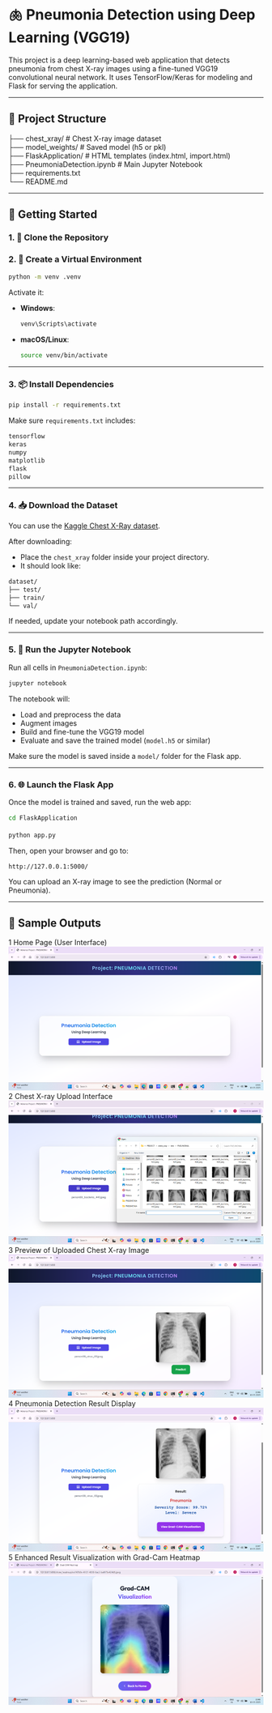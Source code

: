 
# 🫁 Pneumonia Detection using Deep Learning (VGG19)

This project is a deep learning-based web application that detects pneumonia from chest X-ray images using a fine-tuned VGG19 convolutional neural network. It uses TensorFlow/Keras for modeling and Flask for serving the application.

---

## 📂 Project Structure


├── chest_xray/                # Chest X-ray image dataset\
├── model_weights/                     # Saved model (h5 or pkl)\
├── FlaskApplication/                 # HTML templates (index.html, import.html)\
├── PneumoniaDetection.ipynb  # Main Jupyter Notebook\
├── requirements.txt\
└── README.md


---

## 🚀 Getting Started

### 1. 🔄 Clone the Repository


### 2. 🐍 Create a Virtual Environment

```bash
python -m venv .venv
```

Activate it:

* **Windows**:

  ```bash
  venv\Scripts\activate
  ```

* **macOS/Linux**:

  ```bash
  source venv/bin/activate
  ```

---

### 3. 📦 Install Dependencies

```bash
pip install -r requirements.txt
```

Make sure `requirements.txt` includes:

```
tensorflow
keras
numpy
matplotlib
flask
pillow
```

---

### 4. 📥 Download the Dataset

You can use the [Kaggle Chest X-Ray dataset](https://www.kaggle.com/paultimothymooney/chest-xray-pneumonia).

After downloading:

* Place the `chest_xray` folder inside your project directory.
* It should look like:

```
dataset/
├── test/
├── train/
└── val/
```

If needed, update your notebook path accordingly.

---

### 5. 🧠 Run the Jupyter Notebook

Run all cells in `PneumoniaDetection.ipynb`:

```bash
jupyter notebook
```

The notebook will:

* Load and preprocess the data
* Augment images
* Build and fine-tune the VGG19 model
* Evaluate and save the trained model (`model.h5` or similar)

Make sure the model is saved inside a `model/` folder for the Flask app.

---

### 6. 🌐 Launch the Flask App


Once the model is trained and saved, run the web app:

```bash
cd FlaskApplication

python app.py
```

Then, open your browser and go to:

```
http://127.0.0.1:5000/
```

You can upload an X-ray image to see the prediction (Normal or Pneumonia).

---

## 📸 Sample Outputs
1 Home Page (User Interface)
![Sample](image1.png)
2 Chest X-ray Upload Interface
![Sample](image2.png)
3 Preview of Uploaded Chest X-ray Image
![Sample](image3.png)
4 Pneumonia Detection Result Display
![Sample](image4.png)
5 Enhanced Result Visualization with Grad-Cam Heatmap
![Sample](image5.png)